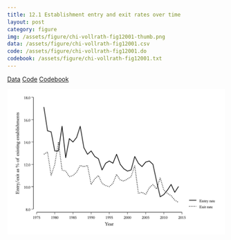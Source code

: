 ```yaml
---
title: 12.1 Establishment entry and exit rates over time
layout: post
category: figure
img: /assets/figure/chi-vollrath-fig12001-thumb.png
data: /assets/figure/chi-vollrath-fig12001.csv
code: /assets/figure/chi-vollrath-fig12001.do
codebook: /assets/figure/chi-vollrath-fig12001.txt
---
```


[Data](/assets/figure/chi-vollrath-fig12001.csv) [Code](/assets/figure/chi-vollrath-fig12001.do) [Codebook](/assets/figure/chi-vollrath-fig12001.txt)

![12.1 Establishment entry and exit rates over time](/assets/figure/chi-vollrath-fig12001.png)
